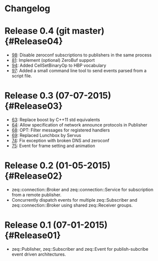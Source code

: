 # Changelog

# Release 0.4 (git master) {#Release04}

* [98](https://github.com/HBPVIS/zeq/pull/98):
  Disable zeroconf subscriptions to publishers in the same process
* [81](https://github.com/HBPVIS/zeq/pull/81):
  Implement (optional) ZeroBuf support
* [94](https://github.com/HBPVIS/zeq/pull/94):
  Added CellSetBinaryOp to HBP vocabulary
* [97](https://github.com/HBPVIS/zeq/pull/97):
  Added a small command line tool to send events parsed from a script file.

# Release 0.3 (07-07-2015) {#Release03}

* [63](https://github.com/HBPVIS/zeq/pull/63):
  Replace boost by C++11 std equivalents
* [64](https://github.com/HBPVIS/zeq/pull/64):
  Allow specification of network announce protocols in Publisher
* [68](https://github.com/HBPVIS/zeq/pull/68):
  OPT: Filter messages for registered handlers
* [69](https://github.com/HBPVIS/zeq/pull/69):
  Replaced Lunchbox by Servus
* [74](https://github.com/HBPVIS/zeq/pull/74):
  Fix exception with broken DNS and zeroconf
* [75](https://github.com/HBPVIS/zeq/pull/75):
  Event for frame setting and animation

# Release 0.2 (01-05-2015) {#Release02}

* zeq::connection::Broker and zeq::connection::Service for subscription from a
  remote publisher.
* Concurrently dispatch events for multiple zeq::Subscriber and
  zeq::connection::Broker using shared zeq::Receiver groups.

# Release 0.1 (07-01-2015){#Release01}

* zeq::Publisher, zeq::Subscriber and zeq::Event for publish-subcribe event
  driven architectures.
